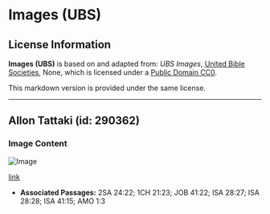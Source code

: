 # Images (UBS)

## License Information

**Images (UBS)** is based on and adapted from: _UBS Images_, [United Bible Societies](https://unitedbiblesocieties.org/), None, which is licensed under a [Public Domain CC0](https://creativecommons.org/public-domain/cc0/).

This markdown version is provided under the same license.



--------------------------------

## Allon Tattaki (id: 290362)

### Image Content

![Image](https://cdn.aquifer.bible/aquifer-content/resources/Media/WEB-0325_threshing_board.jpg)

[link](https://cdn.aquifer.bible/aquifer-content/resources/Media/WEB-0325_threshing_board.jpg)

* **Associated Passages:** 2SA 24:22; 1CH 21:23; JOB 41:22; ISA 28:27; ISA 28:28; ISA 41:15; AMO 1:3

